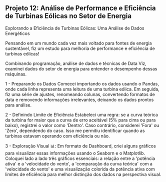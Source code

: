 ## Projeto 12: Análise de Performance e Eficiência de Turbinas Eólicas no Setor de Energia

Explorando a Eficiência de Turbinas Eólicas: Uma Análise de Dados Energéticos

Pensando em um mundo cada vez mais voltado para fontes de energia sustentável, fiz um estudo para melhoria de performance e eficiência de turbinas eólicas!

Combinando programação, análise de dados e técnicas de Data Viz, examinei dados do setor de energia para entender o desempenho dessas máquinas.

1 - Preparando os Dados Comecei importando os dados usando o Pandas, onde cada linha representa uma leitura de uma turbina eólica. Em seguida, fiz uma série de ajustes, renomeando colunas, convertendo formatos de data e removendo informações irrelevantes, deixando os dados prontos para análise.

2 - Definindo Limite de Eficiência Estabeleci uma regra: se a curva teórica da turbina for maior que a curva de erro aceitável (5% para cima ou para baixo), registrei o valor como 'Dentro'. Caso contrário, considerei 'Fora' ou 'Zero', dependendo do caso. Isso me permitiu identificar quando as turbinas estavam operando com eficiência ou não.

3 - Exploração Visual 📊:
Em formato de Dashboard, criei alguns gráficos para visualizar essas informações usando o Seaborn e o Matplotlib.
Coloquei lado a lado três gráficos essenciais: a relação entre a 'potência ativa' e a 'velocidade do vento', a 'comparação da curva teórica' com a 'velocidade do vento' e uma visualização colorida da potência ativa com limites de eficiência para melhor distinção dos dados na perspectiva visual.
